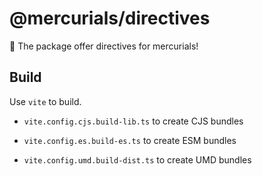 # @mercurials/directives

🚀 The package offer directives for mercurials!

## Build

Use `vite` to build.

- `vite.config.cjs.build-lib.ts` to create CJS bundles

- `vite.config.es.build-es.ts` to create ESM bundles

- `vite.config.umd.build-dist.ts` to create UMD bundles